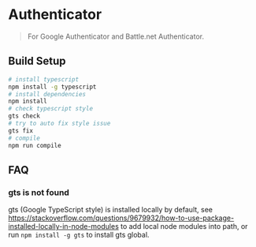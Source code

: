 # Authenticator

> For Google Authenticator and Battle.net Authenticator.

## Build Setup

``` bash
# install typescript
npm install -g typescript
# install dependencies
npm install
# check typescript style
gts check
# try to auto fix style issue
gts fix
# compile
npm run compile
```

## FAQ

### gts is not found

gts (Google TypeScript style) is installed locally by default, see <https://stackoverflow.com/questions/9679932/how-to-use-package-installed-locally-in-node-modules> to add local node modules into path, or run `npm install -g gts` to install gts global.